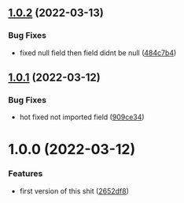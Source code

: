 ## [1.0.2](https://github.com/MeloncholyShiro/prisma-generator-nestjs-graphql-codefirst/compare/v1.0.1...v1.0.2) (2022-03-13)


### Bug Fixes

* fixed null field then field didnt be null ([484c7b4](https://github.com/MeloncholyShiro/prisma-generator-nestjs-graphql-codefirst/commit/484c7b4ffa3cd9eb2fd353b99ca3e9b4a049e052))

## [1.0.1](https://github.com/MeloncholyShiro/prisma-generator-nestjs-graphql-codefirst/compare/v1.0.0...v1.0.1) (2022-03-12)


### Bug Fixes

* hot fixed not imported field ([909ce34](https://github.com/MeloncholyShiro/prisma-generator-nestjs-graphql-codefirst/commit/909ce343bd62925892091bd9f9876b72ed58047c))

# 1.0.0 (2022-03-12)


### Features

* first version of this shit ([2652df8](https://github.com/MeloncholyShiro/prisma-generator-nestjs-graphql-codefirst/commit/2652df828ae216367ed8f621abcc167dc2bcaff7))
